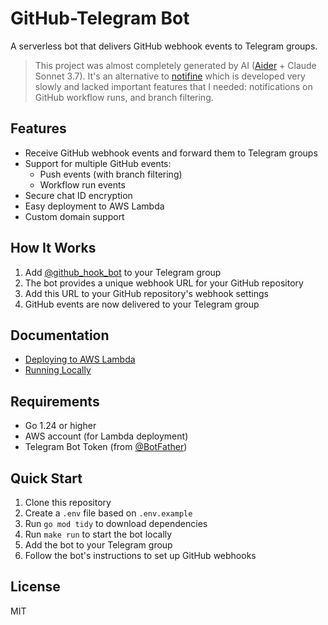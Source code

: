 # GitHub-Telegram Bot

A serverless bot that delivers GitHub webhook events to Telegram groups.

> This project was almost completely generated by AI ([Aider](https://aider.chat/) + Claude Sonnet 3.7). It's an alternative to [notifine](https://github.com/mhkafadar/notifine) which is developed very slowly and lacked important features that I needed: notifications on GitHub workflow runs, and branch filtering.

## Features

- Receive GitHub webhook events and forward them to Telegram groups
- Support for multiple GitHub events:
  - Push events (with branch filtering)
  - Workflow run events
- Secure chat ID encryption
- Easy deployment to AWS Lambda
- Custom domain support

## How It Works

1. Add [@github_hook_bot](https://t.me/github_hook_bot) to your Telegram group
2. The bot provides a unique webhook URL for your GitHub repository
3. Add this URL to your GitHub repository's webhook settings
4. GitHub events are now delivered to your Telegram group

## Documentation

- [Deploying to AWS Lambda](docs/deploy-aws-lambda.md)
- [Running Locally](docs/run-local.md)

## Requirements

- Go 1.24 or higher
- AWS account (for Lambda deployment)
- Telegram Bot Token (from [@BotFather](https://t.me/BotFather))

## Quick Start

1. Clone this repository
2. Create a `.env` file based on `.env.example`
3. Run `go mod tidy` to download dependencies
4. Run `make run` to start the bot locally
5. Add the bot to your Telegram group
6. Follow the bot's instructions to set up GitHub webhooks

## License

MIT
